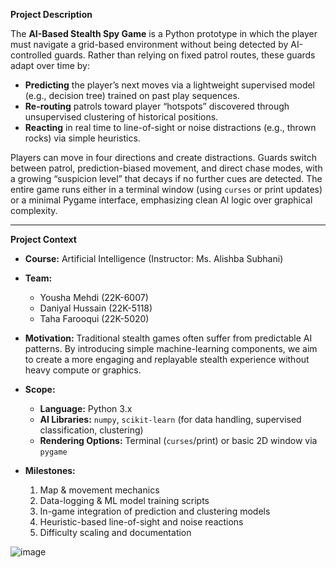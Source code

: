 **Project Description**

The **AI-Based Stealth Spy Game** is a Python prototype in which the player must navigate a grid-based environment without being detected by AI-controlled guards. Rather than relying on fixed patrol routes, these guards adapt over time by:

* **Predicting** the player’s next moves via a lightweight supervised model (e.g., decision tree) trained on past play sequences.
* **Re-routing** patrols toward player “hotspots” discovered through unsupervised clustering of historical positions.
* **Reacting** in real time to line-of-sight or noise distractions (e.g., thrown rocks) via simple heuristics.

Players can move in four directions and create distractions. Guards switch between patrol, prediction-biased movement, and direct chase modes, with a growing “suspicion level” that decays if no further cues are detected. The entire game runs either in a terminal window (using `curses` or print updates) or a minimal Pygame interface, emphasizing clean AI logic over graphical complexity.

---

**Project Context**

* **Course:** Artificial Intelligence (Instructor: Ms. Alishba Subhani)

* **Team:**

  * Yousha Mehdi   (22K-6007)
  * Daniyal Hussain (22K-5118)
  * Taha Farooqui  (22K-5020)
  

* **Motivation:** Traditional stealth games often suffer from predictable AI patterns. By introducing simple machine-learning components, we aim to create a more engaging and replayable stealth experience without heavy compute or graphics.

* **Scope:**

  * **Language:** Python 3.x
  * **AI Libraries:** `numpy`, `scikit-learn` (for data handling, supervised classification, clustering)
  * **Rendering Options:** Terminal (`curses`/print) or basic 2D window via `pygame`

* **Milestones:**

  1. Map & movement mechanics
  2. Data-logging & ML model training scripts
  3. In-game integration of prediction and clustering models
  4. Heuristic-based line-of-sight and noise reactions
  5. Difficulty scaling and documentation


![image](https://github.com/user-attachments/assets/8e60121a-669c-475d-9e28-702669c84890)

